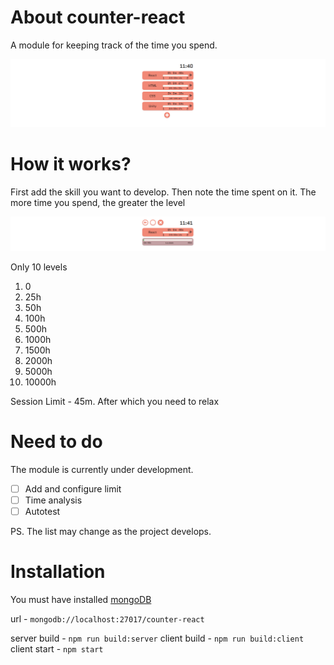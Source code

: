 # About counter-react
A module for keeping track of the time you spend.

![Main](/images/counter-main.png)

# How it works? 
First add the skill you want to develop. Then note the time spent on it. The more time you spend, the greater the level

![Main](/images/counter-count.png)

Only 10 levels
1. 0
2. 25h
3. 50h
4. 100h
5. 500h
6. 1000h
7. 1500h
8. 2000h
9. 5000h
10. 10000h

Session Limit - 45m. After which you need to relax

# Need to do
The module is currently under development.

- [ ] Аdd and configure limit
- [ ] Time analysis
- [ ] Autotest

PS. The list may change as the project develops. 

# Installation

You must have installed [mongoDB](https://docs.mongodb.com/manual/administration/install-community/)

url - `mongodb://localhost:27017/counter-react`

server build - `npm run build:server`
client build - `npm run build:client`
client start - `npm start`




